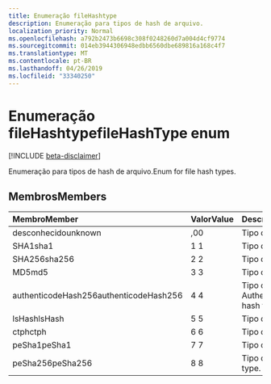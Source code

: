 ```yaml
---
title: Enumeração fileHashtype
description: Enumeração para tipos de hash de arquivo.
localization_priority: Normal
ms.openlocfilehash: a792b2473b6698c308f0248260d7a004d4cf9774
ms.sourcegitcommit: 014eb3944306948edbb6560dbe689816a168c4f7
ms.translationtype: MT
ms.contentlocale: pt-BR
ms.lasthandoff: 04/26/2019
ms.locfileid: "33340250"
---
```

# <a name="filehashtype-enum"></a><span data-ttu-id="04801-103">Enumeração fileHashtype</span><span class="sxs-lookup"><span data-stu-id="04801-103">fileHashType enum</span></span>

[!INCLUDE [beta-disclaimer](../../includes/beta-disclaimer.md)]

<span data-ttu-id="04801-104">Enumeração para tipos de hash de arquivo.</span><span class="sxs-lookup"><span data-stu-id="04801-104">Enum for file hash types.</span></span>

## <a name="members"></a><span data-ttu-id="04801-105">Membros</span><span class="sxs-lookup"><span data-stu-id="04801-105">Members</span></span>

|<span data-ttu-id="04801-106">Membro</span><span class="sxs-lookup"><span data-stu-id="04801-106">Member</span></span>|<span data-ttu-id="04801-107">Valor</span><span class="sxs-lookup"><span data-stu-id="04801-107">Value</span></span>|<span data-ttu-id="04801-108">Descrição</span><span class="sxs-lookup"><span data-stu-id="04801-108">Description</span></span>|
|:---|:---|:---|
|<span data-ttu-id="04801-109">desconhecido</span><span class="sxs-lookup"><span data-stu-id="04801-109">unknown</span></span>|<span data-ttu-id="04801-110">,0</span><span class="sxs-lookup"><span data-stu-id="04801-110">0</span></span>|<span data-ttu-id="04801-111">Tipo desconhecido.</span><span class="sxs-lookup"><span data-stu-id="04801-111">Unknown type.</span></span>|
|<span data-ttu-id="04801-112">SHA1</span><span class="sxs-lookup"><span data-stu-id="04801-112">sha1</span></span>|<span data-ttu-id="04801-113">1 </span><span class="sxs-lookup"><span data-stu-id="04801-113">1</span></span>|<span data-ttu-id="04801-114">Tipo de hash SHA1.</span><span class="sxs-lookup"><span data-stu-id="04801-114">SHA1 hash type.</span></span>|
|<span data-ttu-id="04801-115">SHA256</span><span class="sxs-lookup"><span data-stu-id="04801-115">sha256</span></span>|<span data-ttu-id="04801-116">2 </span><span class="sxs-lookup"><span data-stu-id="04801-116">2</span></span>| <span data-ttu-id="04801-117">Tipo de hash SHA256.</span><span class="sxs-lookup"><span data-stu-id="04801-117">SHA256 hash type.</span></span>|
|<span data-ttu-id="04801-118">MD5</span><span class="sxs-lookup"><span data-stu-id="04801-118">md5</span></span>|<span data-ttu-id="04801-119">3 </span><span class="sxs-lookup"><span data-stu-id="04801-119">3</span></span>| <span data-ttu-id="04801-120">Tipo de hash MD5.</span><span class="sxs-lookup"><span data-stu-id="04801-120">MD5 hash type.</span></span>|
|<span data-ttu-id="04801-121">authenticodeHash256</span><span class="sxs-lookup"><span data-stu-id="04801-121">authenticodeHash256</span></span>|<span data-ttu-id="04801-122">4 </span><span class="sxs-lookup"><span data-stu-id="04801-122">4</span></span>| <span data-ttu-id="04801-123">Tipo de hash AuthenticodeHash256.</span><span class="sxs-lookup"><span data-stu-id="04801-123">AuthenticodeHash256 hash type.</span></span>|
|<span data-ttu-id="04801-124">lsHash</span><span class="sxs-lookup"><span data-stu-id="04801-124">lsHash</span></span>|<span data-ttu-id="04801-125">5 </span><span class="sxs-lookup"><span data-stu-id="04801-125">5</span></span>| <span data-ttu-id="04801-126">Tipo de hash LsHash.</span><span class="sxs-lookup"><span data-stu-id="04801-126">LsHash hash type.</span></span>|
|<span data-ttu-id="04801-127">ctph</span><span class="sxs-lookup"><span data-stu-id="04801-127">ctph</span></span>|<span data-ttu-id="04801-128">6 </span><span class="sxs-lookup"><span data-stu-id="04801-128">6</span></span>| <span data-ttu-id="04801-129">Tipo de hash CTPH.</span><span class="sxs-lookup"><span data-stu-id="04801-129">CTPH hash type.</span></span>|
|<span data-ttu-id="04801-130">peSha1</span><span class="sxs-lookup"><span data-stu-id="04801-130">peSha1</span></span>|<span data-ttu-id="04801-131">7 </span><span class="sxs-lookup"><span data-stu-id="04801-131">7</span></span>| <span data-ttu-id="04801-132">Tipo de hash PESHA1.</span><span class="sxs-lookup"><span data-stu-id="04801-132">PESHA1 hash type.</span></span>|
|<span data-ttu-id="04801-133">peSha256</span><span class="sxs-lookup"><span data-stu-id="04801-133">peSha256</span></span>|<span data-ttu-id="04801-134">8 </span><span class="sxs-lookup"><span data-stu-id="04801-134">8</span></span>| <span data-ttu-id="04801-135">Tipo de hash PESHA256.</span><span class="sxs-lookup"><span data-stu-id="04801-135">PESHA256 hash type.</span></span>|
